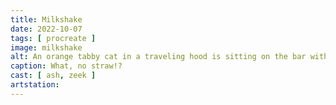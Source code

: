 ```yaml
---
title: Milkshake
date: 2022-10-07
tags: [ procreate ]
image: milkshake
alt: An orange tabby cat in a traveling hood is sitting on the bar with a milkshake in front of him. His expression is one of betrayal and dissatisfaction. Something’s wrong with his special dessert. It doesn’t have a straw! Now everyone in the bar is looking at him. Beside the cat is a woman in a cape and a garish hat with a feather in it. She’s drinking coffee and looking mortified. Yes, this is her cat making a fuss. At the far end of the bar a lizard person looks on with curiosity. The background is dark and contains the suggestion of other people in the tavern.
caption: What, no straw!?
cast: [ ash, zeek ]
artstation:
---
```

